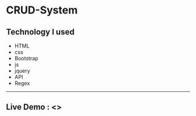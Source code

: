 # CRUD-System

Technology I used
---
- HTML 
- css 
- Bootstrap
- js
- jquery
- API
- Regex

--- 

## Live Demo : <>

